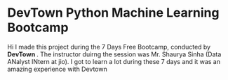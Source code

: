 # DevTown Python Machine Learning Bootcamp
Hi I made this project during the 7 Days Free Bootcamp, conducted by <b> DevTown
</b>.
The instructor duirng the session was Mr. Shaurya Sinha (Data ANalyst INtern at jio). I got to
learn a lot during these 7 days and it was an amazing experience with Devtown
